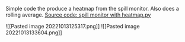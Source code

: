 Simple code the produce a heatmap from the spill monitor. Also does a rolling average.
[Source code: spill monitor with heatmap.py](https://gitlab.cern.ch/eljohnso/quad-scan-east/-/blob/master/spill_monitor_with_heatmap.py)

![[Pasted image 20221013125317.png]]
![[Pasted image 20221013133604.png]]